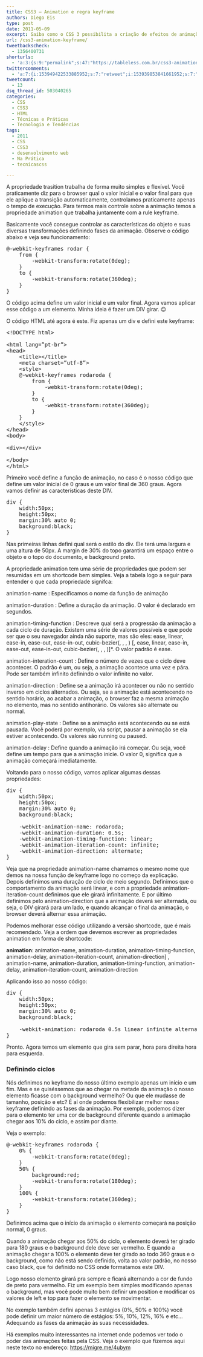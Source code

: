```yaml
---
title: CSS3 – Animation e regra keyframe
authors: Diego Eis
type: post
date: 2011-05-09
excerpt: Saiba como o CSS 3 possibilita a criação de efeitos de animações e transições.
url: /css3-animation-keyframe/
tweetbackscheck:
  - 1356400731
shorturls:
  - 'a:3:{s:9:"permalink";s:47:"https://tableless.com.br/css3-animation-keyframe";s:7:"tinyurl";s:26:"https://tinyurl.com/3nyycgl";s:4:"isgd";s:19:"https://is.gd/7HTawD";}'
twittercomments:
  - 'a:7:{i:153949422533885952;s:7:"retweet";i:153939853841661952;s:7:"retweet";i:153934310024544257;s:7:"retweet";i:169914590929498112;s:7:"retweet";i:174587167174176771;s:7:"retweet";i:174568866054275073;s:7:"retweet";i:174171765503823873;s:7:"retweet";}'
tweetcount:
  - 13
dsq_thread_id: 503040265
categories:
  - CSS
  - CSS3
  - HTML
  - Técnicas e Práticas
  - Tecnologia e Tendências
tags:
  - 2011
  - CSS
  - CSS3
  - desenvolvimento web
  - Na Prática
  - tecnicascss

---
```

A propriedade trasition trabalha de forma muito simples e flexível. Você praticamente diz para o browser qual o valor inicial e o valor final para que ele aplique a transição automaticamente, controlamos praticamente apenas o tempo de execução. Para termos mais controle sobre a animação temos a propriedade animation que trabalha juntamente com a rule keyframe. 

Basicamente você consegue controlar as características do objeto e suas diversas transformações definindo fases da animação. Observe o código abaixo e veja seu funcionamento:

<pre class="lang-css">@-webkit-keyframes rodar {
	from {
		-webkit-transform:rotate(0deg);
	}
	to {
		-webkit-transform:rotate(360deg);
	}
}
</pre>

O código acima define um valor inicial e um valor final. Agora vamos aplicar esse código a um elemento. Minha ideia é fazer um DIV girar. 😉

O código HTML até agora é este. Fiz apenas um div e defini este keyframe:

<pre class="lang-html">&lt;!DOCTYPE html&gt;

&lt;html lang=&rdquo;pt-br&rdquo;&gt;
&lt;head&gt;
	&lt;title&gt;&lt;/title&gt;
	&lt;meta charset=&rdquo;utf-8&rdquo;&gt;
	&lt;style&gt;
	@-webkit-keyframes rodaroda {
		from {
			-webkit-transform:rotate(0deg);
		}
		to {
			-webkit-transform:rotate(360deg);
		}
	}
	&lt;/style&gt;
&lt;/head&gt;
&lt;body&gt;

&lt;div&gt;&lt;/div&gt;

&lt;/body&gt;
&lt;/html&gt;
</pre>

Primeiro você define a função de animação, no caso é o nosso código que define um valor inicial de 0 graus e um valor final de 360 graus. Agora vamos definir as características deste DIV.

<pre class="lang-css">div {
	width:50px;
	height:50px;
	margin:30% auto 0;
	background:black;
}
</pre>

Nas primeiras linhas defini qual será o estilo do div. Ele terá uma largura e uma altura de 50px. A margin de 30% do topo garantirá um espaço entre o objeto e o topo do documento, e background preto.

A propriedade animation tem uma série de propriedades que podem ser resumidas em um shortcode bem simples. Veja a tabela logo a seguir para entender o que cada propriedade signifca:

animation-name
:   Especificamos o nome da função de animação

animation-duration
:   Define a duração da animação. O valor é declarado em segundos.

animation-timing-function
:   Descreve qual será a progressão da animação a cada ciclo de duração. Existem uma série de valores possíveis e que pode ser que o seu navegador ainda não suporte, mas são eles: ease, linear, ease-in, ease-out, ease-in-out, cubic-bezier(<number>, <number>, <number>, <number>) [, ease, linear, ease-in, ease-out, ease-in-out, cubic-bezier(<number>, <number>, <number>, <number>)]*. O valor padrão é ease.

animation-interation-count
:   Define o número de vezes que o ciclo deve acontecer. O padrão é um, ou seja, a animação acontece uma vez e pára. Pode ser também infinito definindo o valor infinite no valor.

animation-direction
:   Define se a animação irá acontecer ou não no sentido inverso em ciclos alternados. Ou seja, se a animação está acontecendo no sentido horário, ao acabar a animação, o browser faz a mesma animação no elemento, mas no sentido antihorário. Os valores são alternate ou normal.

animation-play-state
:   Define se a animação está acontecendo ou se está pausada. Você poderá por exemplo, via script, pausar a animação se ela estiver acontecendo. Os valores são running ou paused. 

animation-delay
:   Define quando a animação irá começar. Ou seja, você define um tempo para que a animação inicie. O valor 0, significa que a animação começará imediatamente.

Voltando para o nosso código, vamos aplicar algumas dessas propriedades:

<pre class="lang-css">div {
	width:50px;
	height:50px;
	margin:30% auto 0;
	background:black;

	-webkit-animation-name: rodaroda;
	-webkit-animation-duration: 0.5s;
	-webkit-animation-timing-function: linear;
	-webkit-animation-iteration-count: infinite;
	-webkit-animation-direction: alternate;
}
</pre>

Veja que na propriedade animation-name chamamos o mesmo nome que demos na nossa função de keyframe logo no começo da explicação. Depois definimos uma duração de ciclo de meio segundo. Definimos que o comportamento da animação será linear, e com a propriedade animation-iteration-count definimos que ele girará infinitamente. E por último definimos pelo animation-direction que a animação deverá ser alternada, ou seja, o DIV girará para um lado, e quando alcançar o final da animação, o browser deverá alternar essa animação.

Podemos melhorar esse código utilizando a versão shortcode, que é mais recomendado. Veja a ordem que devemos escrever as propriedades animation em forma de shortcode:

**animation**: animation-name, animation-duration, animation-timing-function, animation-delay, animation-iteration-count, animation-direction] , animation-name, animation-duration, animation-timing-function, animation-delay, animation-iteration-count, animation-direction

Aplicando isso ao nosso código:

<pre class="lang-css">div {
	width:50px;
	height:50px;
	margin:30% auto 0;
	background:black;

	-webkit-animation: rodaroda 0.5s linear infinite alternate;
}
</pre>

Pronto. Agora temos um elemento que gira sem parar, hora para direita hora para esquerda.

### Definindo ciclos

Nós definimos no keyframe do nosso último exemplo apenas um início e um fim. Mas e se quiséssemos que ao chegar na metade da animação o nosso elemento ficasse com o background vermelho? Ou que ele mudasse de tamanho, posição e etc? É aí onde podemos flexibilizar melhor nosso keyframe definindo as fases da animação. Por exemplo, podemos dizer para o elemento ter uma cor de background diferente quando a animação chegar aos 10% do ciclo, e assim por diante.

Veja o exemplo:

<pre class="lang-css">@-webkit-keyframes rodaroda {
	0% {
		-webkit-transform:rotate(0deg);
	}
	50% {
		background:red;
		-webkit-transform:rotate(180deg);
	}
	100% {
		-webkit-transform:rotate(360deg);
	}
}
</pre>

Definimos acima que o início da animação o elemento começará na posição normal, 0 graus.
  
Quando a animação chegar aos 50% do ciclo, o elemento deverá ter girado para 180 graus e o background dele deve ser vermelho. E quando a animação chegar a 100% o elemento deve ter girado ao todo 360 graus e o background, como não está sendo definido, volta ao valor padrão, no nosso caso black, que foi definido no CSS onde formatamos este DIV.

Logo nosso elemento girará pra sempre e ficará alternando a cor de fundo de preto para vermelho. Fiz um exemplo bem simples modificando apenas o background, mas você pode muito bem definir um position e modificar os valores de left e top para fazer o elemento se movimentar.
  
No exemplo também defini apenas 3 estágios (0%, 50% e 100%) você pode definir um maior número de estágios: 5%, 10%, 12%, 16% e etc&#8230; Adequando as fases da animação às suas necessidades.

Há exemplos muito interessantes na internet onde podemos ver todo o poder das animações feitas pela CSS. Veja o exemplo que fizemos aqui neste texto no endereço: <https://migre.me/4ubym>